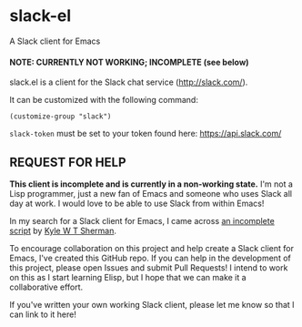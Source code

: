 slack-el
========

A Slack client for Emacs

#### NOTE: CURRENTLY NOT WORKING; INCOMPLETE (see below)

slack.el is a client for the Slack chat service (http://slack.com/).

It can be customized with the following command:

    (customize-group "slack")

`slack-token` must be set to your token found here: https://api.slack.com/

## REQUEST FOR HELP

**This client is incomplete and is currently in a non-working state.** I'm not a Lisp programmer, just a new fan of Emacs and someone who uses Slack all day at work. I would love to be able to use Slack from within Emacs!

In my search for a Slack client for Emacs, I came across [an incomplete script](http://nullman.net/tutorial/emacs-files/.emacs.d/local-modules/slack.el.html) by [Kyle W T Sherman](http://nullman.net/).

To encourage collaboration on this project and help create a Slack client for Emacs, I've created this GitHub repo. If you can help in the development of this project, please open Issues and submit Pull Requests! I intend to work on this as I start learning Elisp, but I hope that we can make it a collaborative effort.

If you've written your own working Slack client, please let me know so that I can link to it here!
